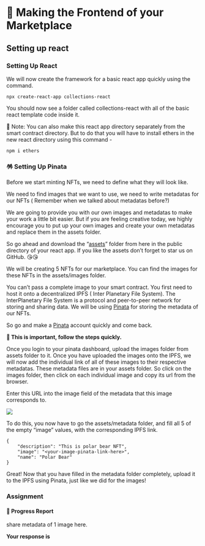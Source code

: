 ﻿# 🌈 Making the Frontend of your Marketplace

## **Setting up react**

### Setting Up React

We will now create the framework for a basic react app quickly using the command.

```
npx create-react-app collections-react
```

You should now see a folder called collections-react with all of the basic react template code inside it.

🚨 Note: You can also make this react app directory separately from the smart contract directory. But to do that you will have to install ethers in the new react directory using this command -

```
npm i ethers
```

### 🪅 Setting Up Pinata

Before we start minting NFTs, we need to define what they will look like.

We need to find images that we want to use, we need to write metadatas for our NFTs ( Remember when we talked about metadatas before?)

We are going to provide you with our own images and metadatas to make your work a little bit easier. But if you are feeling creative today, we highly encourage you to put up your own images and create your own metadatas and replace them in the assets folder.

So go ahead and download the “[assets](https://github.com/Metaschoolso/Learning-Projects/tree/main/assets)” folder from here in the public directory of your react app. If you like the assets don’t forget to star us on GitHub. 😘😘

We will be creating 5 NFTs for our marketplace. You can find the images for these NFTs in the assets/images folder.

You can’t pass a complete image to your smart contract. You first need to host it onto a decentralized IPFS ( Inter Planetary File System). The InterPlanetary File System is a protocol and peer-to-peer network for storing and sharing data. We will be using  [Pinata](https://www.pinata.cloud/)  for storing the metadata of our NFTs.

So go and make a  [Pinata](https://www.pinata.cloud/)  account quickly and come back.

**🚨 This is important, follow the steps quickly.**  
  
Once you login to your pinata dashboard, upload the images folder from assets folder to it. Once you have uploaded the images onto the IPFS, we will now add the individual link of all of these images to their respective metadatas. These metadata files are in your assets folder. So click on the images folder, then click on each individual image and copy its url from the browser.

Enter this URL into the image field of the metadata that this image corresponds to.

![](https://metaschool.s3-ap-southeast-1.amazonaws.com/images/bvAaYhbYTBHD3FmGsnBBwwG6o8e5hroYowML8Jg9.png)

To do this, you now have to go the assets/metadata folder, and fill all 5 of the empty “image” values, with the corresponding IPFS link.

```
{
    "description": "This is polar bear NFT",
    "image": "<your-image-pinata-link-here>",
    "name": "Polar Bear"
}
```

Great! Now that you have filled in the metadata folder completely, upload it to the IPFS using Pinata, just like we did for the images!

### Assignment

#### 🚨 Progress Report

share metadata of 1 image here.

**Your response is**
